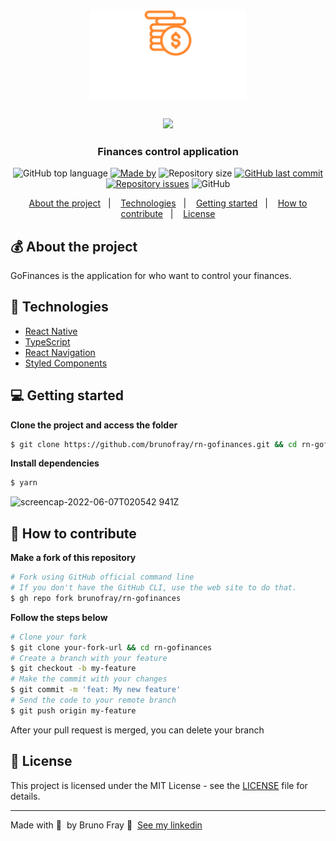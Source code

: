 <h1 align="center">
  <img src="/src/assets/logo.svg" alt="GoFinances" width="250px">
</h1>


<h3 align="center">
  <a href="https://www.figma.com/file/hU9F9TFmHXhxYdG7O4lokk/GoFinances-Ignite?node-id=0%3A1"><img  src="https://img.shields.io/badge/Figma-F24E1E?style=for-the-badge&logo=figma&logoColor=white"/></a>
</h3>

<h3 align="center">
  Finances control application
</h3>

<p align="center">
  <img alt="GitHub top language" src="https://img.shields.io/github/languages/top/brunofray/rn-gofinances?color=%235636D3">
  <a href="https://www.linkedin.com/in/brunofray/"><img alt="Made by" src="https://img.shields.io/badge/made%20by-Bruno%20Fray-%235636D3"></a>
  <img alt="Repository size" src="https://img.shields.io/github/repo-size/brunofray/rn-gofinances?color=%235636D3">
  <a href="https://github.com/brunofray/rn-gofinances/commits/master"><img alt="GitHub last commit" src="https://img.shields.io/github/last-commit/brunofray/rn-gofinances?color=%235636D3"></a>
  <a href="https://github.com/brunofray/rn-gofinances/issues"><img alt="Repository issues" src="https://img.shields.io/github/issues/brunofray/rn-gofinances?color=%235636D3"></a>
  <img alt="GitHub" src="https://img.shields.io/github/license/brunofray/rn-gofinances?color=%235636D3">
</p>

<p align="center">
  <a href="#-about-the-project">About the project</a>&nbsp;&nbsp;&nbsp;|&nbsp;&nbsp;&nbsp;
  <a href="#-technologies">Technologies</a>&nbsp;&nbsp;&nbsp;|&nbsp;&nbsp;&nbsp;
  <a href="#-getting-started">Getting started</a>&nbsp;&nbsp;&nbsp;|&nbsp;&nbsp;&nbsp;
  <a href="#-how-to-contribute">How to contribute</a>&nbsp;&nbsp;&nbsp;|&nbsp;&nbsp;&nbsp;
  <a href="#-license">License</a>
</p>

## 💰 About the project

GoFinances is the application for who want to control your finances.
  
## 🚀 Technologies

- [React Native](https://reactnative.dev/)
- [TypeScript](https://www.typescriptlang.org/)
- [React Navigation](https://reactnavigation.org/)
- [Styled Components](https://styled-components.com/)

## 💻 Getting started

**Clone the project and access the folder**

```bash
$ git clone https://github.com/brunofray/rn-gofinances.git && cd rn-gofinances
```

**Install dependencies**

```bash
$ yarn
```

![screencap-2022-06-07T020542 941Z](https://user-images.githubusercontent.com/26939700/172281151-63c6a655-2f64-4ea3-b980-0b3fd6059f84.gif)

## 🤔 How to contribute

**Make a fork of this repository**

```bash
# Fork using GitHub official command line
# If you don't have the GitHub CLI, use the web site to do that.
$ gh repo fork brunofray/rn-gofinances
```

**Follow the steps below**

```bash
# Clone your fork
$ git clone your-fork-url && cd rn-gofinances
# Create a branch with your feature
$ git checkout -b my-feature
# Make the commit with your changes
$ git commit -m 'feat: My new feature'
# Send the code to your remote branch
$ git push origin my-feature
```

After your pull request is merged, you can delete your branch

## 📝 License

This project is licensed under the MIT License - see the [LICENSE](LICENSE) file for details.

---

Made with 💜 &nbsp;by Bruno Fray 👋 &nbsp;[See my linkedin](https://www.linkedin.com/in/brunofray/)
